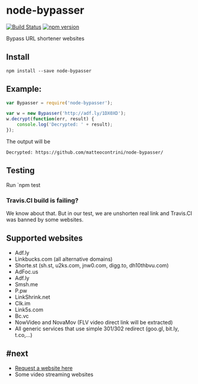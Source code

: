 # node-bypasser 
[![Build Status](https://travis-ci.org/matteocontrini/node-bypasser.svg?branch=master)](https://travis-ci.org/matteocontrini/node-bypasser) 
[![npm version](https://badge.fury.io/js/node-bypasser.svg)](https://badge.fury.io/js/node-bypasser)

Bypass URL shortener websites

## Install

```
npm install --save node-bypasser
```

## Example:

```javascript
var Bypasser = require('node-bypasser');

var w = new Bypasser('http://adf.ly/1DX0XD');
w.decrypt(function(err, result) {
	console.log('Decrypted: ' + result);
});
```

The output will be 
```
Decrypted: https://github.com/matteocontrini/node-bypasser/
```

## Testing

Run `npm test
 
### Travis.CI build is failing? 

We know about that. But in our test, we are unshorten real link and Travis.CI was banned by some websites.

## Supported websites
* Adf.ly
* Linkbucks.com (all alternative domains)
* Shorte.st (sh.st, u2ks.com, jnw0.com, digg.to, dh10thbvu.com)
* AdFoc.us
* Adf.ly
* Smsh.me
* P.pw
* LinkShrink.net
* Clk.im
* Link5s.com
* Bc.vc
* NowVideo and NovaMov (FLV video direct link will be extracted)
* All generic services that use simple 301/302 redirect (goo.gl, bit.ly, t.co,...)

## #next
* [Request a website here](https://github.com/matteocontrini/node-bypasser/issues)
* Some video streaming websites

